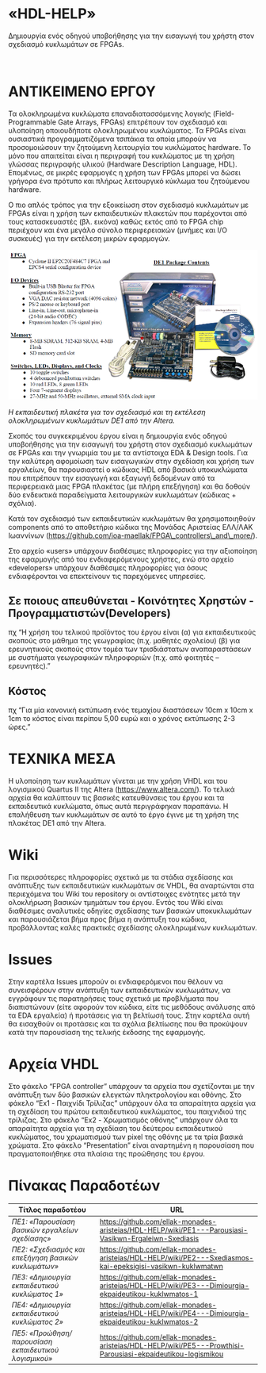 «HDL-HELP»
==========

Δημιουργία ενός οδηγού υποβοήθησης για την εισαγωγή του χρήστη στον σχεδιασμό
κυκλωμάτων σε FPGAs.

 

ΑΝΤΙΚΕΙΜΕΝΟ ΕΡΓΟΥ
=================

Τα ολοκληρωμένα κυκλώματα επαναδιατασσόμενης λογικής (Field-Programmable Gate
Arrays, FPGAs) επιτρέπουν τον σχεδιασμό και υλοποίηση οποιουδήποτε ολοκληρωμένου
κυκλώματος. Τα FPGAs είναι ουσιαστικά προγραμματιζόμενα τσιπάκια τα οποία
μπορούν να προσομοιώσουν την ζητούμενη λειτουργία του κυκλώματος hardware. Το
μόνο που απαιτείται είναι η περιγραφή του κυκλώματος με τη χρήση γλώσσας
περιγραφής υλικού (Hardware Description Language, HDL). Επομένως, σε μικρές
εφαρμογές η χρήση των FPGAs μπορεί να δώσει γρήγορα ένα πρότυπο και πλήρως
λειτουργικό κύκλωμα του ζητούμενου hardware.

Ο πιο απλός τρόπος για την εξοικείωση στον σχεδιασμό κυκλωμάτων με FPGAs είναι η
χρήση των εκπαιδευτικών πλακετών που παρέχονται από τους κατασκευαστές (βλ.
εικόνα) καθώς εκτός από το FPGA chip περιέχουν και ένα μεγάλο σύνολο
περιφερειακών (μνήμες και Ι/Ο συσκευές) για την εκτέλεση μικρών εφαρμογών.

![](<readme_image.png>)

*Η εκπαιδευτική πλακέτα για τον σχεδιασμό και τη εκτέλεση ολοκληρωμένων
κυκλωμάτων DE1 από την Altera.*

Σκοπός του συγκεκριμένου έργου είναι η δημιουργία ενός οδηγού υποβοήθησης για
την εισαγωγή του χρήστη στον σχεδιασμό κυκλωμάτων σε FPGAs και την γνωριμία του
με τα αντίστοιχα EDA & Design tools. Για την καλύτερη αφομοίωση των εισαγωγικών
στην σχεδίαση και χρήση των εργαλείων, θα παρουσιαστεί ο κώδικας HDL από βασικά
υποκυκλώματα που επιτρέπουν την εισαγωγή και εξαγωγή δεδομένων από τα
περιφερειακά μιας FPGA πλακέτας (με πλήρη επεξήγηση) και θα δοθούν δύο
ενδεικτικά παραδείγματα λειτουργικών κυκλωμάτων (κώδικας + σχόλια).

Κατά τον σχεδιασμό των εκπαιδευτικών κυκλωμάτων θα χρησιμοποιηθούν components
από το αποθετήριο κώδικα της Μονάδας Αριστείας ΕΛΛ/ΛΑΚ Ιωαννίνων
(https://github.com/ioa-maellak/FPGA\_controllers\_and\_more/).

Στο αρχείο «users» υπάρχουν διαθέσιμες πληροφορίες για την αξιοποίηση της
εφαρμογής από του ενδιαφερόμενους χρήστες, ενώ στο αρχείο «developers» υπάρχουν
διαθέσιμες πληροφορίες για όσους ενδιαφέρονται να επεκτείνουν τις παρεχόμενες
υπηρεσίες.

## Σε ποιους απευθύνεται - Κοινότητες Χρηστών - Προγραμματιστών(Developers) ##
πχ “Η χρήση του τελικού προϊόντος του έργου είναι (α) για εκπαιδευτικούς σκοπούς στο μάθημα της γεωγραφίας (π.χ. μαθητές σχολείου) (β) για ερευνητικούς σκοπούς στον τομέα των τρισδιάστατων αναπαραστάσεων με συστήματα γεωγραφικών πληροφοριών (π.χ. από φοιτητές – ερευνητές).”

## Κόστος ##
πχ “Για μία κανονική εκτύπωση ενός τεμαχίου διαστάσεων 10cm x 10cm x 1cm το κόστος είναι περίπου 5,00 ευρώ και ο χρόνος εκτύπωσης 2-3 ώρες.”

ΤΕΧΝΙΚΑ ΜΕΣΑ
============

Η υλοποίηση των κυκλωμάτων γίνεται με την χρήση VHDL και του λογισμικού Quartus
II της Altera (https://www.altera.com/). Το τελικά αρχεία θα καλύπτουν τις
βασικές κατευθύνσεις του έργου και τα εκπαιδευτικά κυκλώματα, όπως αυτά
περιγράφηκαν παραπάνω. Η επαλήθευση των κυκλωμάτων σε αυτό το έργο έγινε με τη
χρήση της πλακέτας DE1 από την Altera.

Wiki
====

Για περισσότερες πληροφορίες σχετικά με τα στάδια σχεδίασης και ανάπτυξης των
εκπαιδευτικών κυκλωμάτων σε VHDL, θα αναρτώνται στα περιεχόμενα του Wiki του
repository οι αντίστοιχες ενότητες μετά την ολοκλήρωση βασικών τμημάτων του
έργου. Eντός του Wiki είναι διαθέσιμες αναλυτικές οδηγίες σχεδίασης των βασικών
υποκυκλωμάτων και παρουσιάζεται βήμα προς βήμα η ανάπτυξη του κώδικα,
προβάλλοντας καλές πρακτικές σχεδίασης ολοκληρωμένων κυκλωμάτων.

Issues
======

Στην καρτέλα Issues μπορούν οι ενδιαφερόμενοι που θέλουν να συνεισφέρουν στην
ανάπτυξη των εκπαιδευτικών κυκλωμάτων, να εγγράφουν τις παρατηρήσεις τους
σχετικά με προβλήματα που διαπιστώνουν (είτε αφορούν τον κώδικα, είτε τις
μεθόδους ανάλυσης από τα EDA εργαλεία) ή προτάσεις για τη βελτίωσή τους. Στην
καρτέλα αυτή θα εισαχθούν οι προτάσεις και τα σχόλια βελτίωσης που θα προκύψουν
κατά την παρουσίαση της τελικής έκδοσης της εφαρμογής.

Αρχεία VHDL
===========

Στο φάκελο “FPGA controller” υπάρχουν τα αρχεία που σχετίζονται με την ανάπτυξη
των δύο βασικών ελεγκτών πληκτρολογίου και οθόνης. Στο φάκελο “Ex1 - Παιχνίδι
Τρίλιζας” υπάρχουν όλα τα απαραίτητα αρχεία για τη σχεδίαση του πρώτου
εκπαιδευτικού κυκλώματος, του παιχνιδιού της τρίλιζας. Στο φάκελο “Ex2 -
Χρωματισμός οθόνης” υπάρχουν όλα τα απαραίτητα αρχεία για τη σχεδίαση του
δεύτερου εκπαιδευτικού κυκλώματος, του χρωματισμού των pixel της οθόνης με τα
τρία βασικά χρώματα. Στο φάκελο “Presentation” είναι αναρτημένη η παρουσίαση που
πραγματοποιήθηκε στα πλαίσια της προώθησης του έργου.

Πίνακας Παραδοτέων
==================

| **Τίτλος παραδοτέου**                                  | **URL**                                                                                                        |
|--------------------------------------------------------|----------------------------------------------------------------------------------------------------------------|
| *ΠΕ1: «Παρουσίαση βασικών εργαλείων σχεδίασης»*        | <https://github.com/ellak-monades-aristeias/HDL-HELP/wiki/PE1---Parousiasi-Vasikwn-Ergaleiwn-Sxediasis>        |
| *ΠΕ2: «Σχεδιασμός και επεξήγηση βασικών κυκλωμάτων»*   | <https://github.com/ellak-monades-aristeias/HDL-HELP/wiki/PE2---Sxediasmos-kai-epeksigisi-vasikwn-kuklwmatwn>  |
| *ΠΕ3: «Δημιουργία εκπαιδευτικού κυκλώματος 1»*         | <https://github.com/ellak-monades-aristeias/HDL-HELP/wiki/PE3---Dimiourgia-ekpaideutikou-kuklwmatos-1>         |
| *ΠΕ4: «Δημιουργία εκπαιδευτικού κυκλώματος 2»*         | <https://github.com/ellak-monades-aristeias/HDL-HELP/wiki/PE4---Dimiourgia-ekpaideutikou-kuklwmatos-2>         |
| *ΠΕ5: «Προώθηση/ παρουσίαση εκπαιδευτικού λογισμικού»* | <https://github.com/ellak-monades-aristeias/HDL-HELP/wiki/PE5---Prowthisi-Parousiasi-ekpaideutikou-logismikou> |
